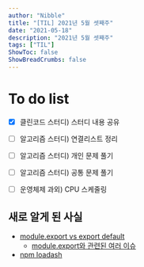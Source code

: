 ```yaml
---
author: "Nibble"
title: "[TIL] 2021년 5월 셋째주"
date: "2021-05-18"
description: "2021년 5월 셋째주"
tags: ["TIL"]
ShowToc: false
ShowBreadCrumbs: false
---
```


# To do list
- [x] 클린코드 스터디) 스터디 내용 공유
- [ ] 알고리즘 스터디) 연결리스트 정리
- [ ] 알고리즘 스터디) 개인 문제 풀기
- [ ] 알고리즘 스터디) 공통 문제 풀기
- [ ] 운영체제 과외) CPU 스케줄링


## 새로 알게 된 사실
  - [module.export vs export default](https://jh-7.tistory.com/9)
    - [module.export와 관련된 여러 이슈](https://stackoverflow.com/questions/40294870/module-exports-vs-export-default-in-node-js-and-es6?answertab=active#tab-top)
   - [npm loadash](https://www.npmjs.com/package/lodash)
